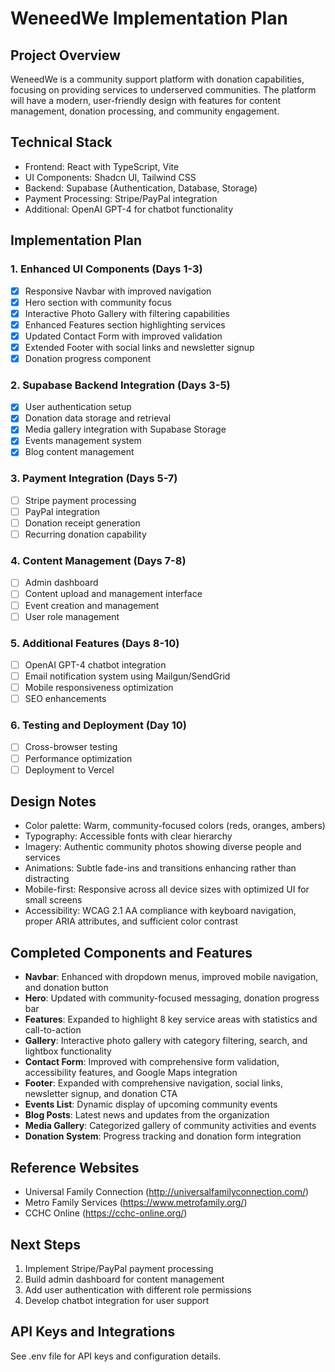 
# WeneedWe Implementation Plan

## Project Overview
WeneedWe is a community support platform with donation capabilities, focusing on providing services to underserved communities. The platform will have a modern, user-friendly design with features for content management, donation processing, and community engagement.

## Technical Stack
- Frontend: React with TypeScript, Vite
- UI Components: Shadcn UI, Tailwind CSS
- Backend: Supabase (Authentication, Database, Storage)
- Payment Processing: Stripe/PayPal integration
- Additional: OpenAI GPT-4 for chatbot functionality

## Implementation Plan

### 1. Enhanced UI Components (Days 1-3)
- [x] Responsive Navbar with improved navigation
- [x] Hero section with community focus
- [x] Interactive Photo Gallery with filtering capabilities
- [x] Enhanced Features section highlighting services
- [x] Updated Contact Form with improved validation
- [x] Extended Footer with social links and newsletter signup
- [x] Donation progress component

### 2. Supabase Backend Integration (Days 3-5)
- [x] User authentication setup
- [x] Donation data storage and retrieval
- [x] Media gallery integration with Supabase Storage
- [x] Events management system
- [x] Blog content management

### 3. Payment Integration (Days 5-7)
- [ ] Stripe payment processing
- [ ] PayPal integration
- [ ] Donation receipt generation
- [ ] Recurring donation capability

### 4. Content Management (Days 7-8)
- [ ] Admin dashboard
- [ ] Content upload and management interface
- [ ] Event creation and management
- [ ] User role management

### 5. Additional Features (Days 8-10)
- [ ] OpenAI GPT-4 chatbot integration
- [ ] Email notification system using Mailgun/SendGrid
- [ ] Mobile responsiveness optimization
- [ ] SEO enhancements

### 6. Testing and Deployment (Day 10)
- [ ] Cross-browser testing
- [ ] Performance optimization
- [ ] Deployment to Vercel

## Design Notes
- Color palette: Warm, community-focused colors (reds, oranges, ambers)
- Typography: Accessible fonts with clear hierarchy
- Imagery: Authentic community photos showing diverse people and services
- Animations: Subtle fade-ins and transitions enhancing rather than distracting
- Mobile-first: Responsive across all device sizes with optimized UI for small screens
- Accessibility: WCAG 2.1 AA compliance with keyboard navigation, proper ARIA attributes, and sufficient color contrast

## Completed Components and Features
- **Navbar**: Enhanced with dropdown menus, improved mobile navigation, and donation button
- **Hero**: Updated with community-focused messaging, donation progress bar
- **Features**: Expanded to highlight 8 key service areas with statistics and call-to-action
- **Gallery**: Interactive photo gallery with category filtering, search, and lightbox functionality
- **Contact Form**: Improved with comprehensive form validation, accessibility features, and Google Maps integration
- **Footer**: Expanded with comprehensive navigation, social links, newsletter signup, and donation CTA
- **Events List**: Dynamic display of upcoming community events
- **Blog Posts**: Latest news and updates from the organization
- **Media Gallery**: Categorized gallery of community activities and events
- **Donation System**: Progress tracking and donation form integration

## Reference Websites
- Universal Family Connection (http://universalfamilyconnection.com/)
- Metro Family Services (https://www.metrofamily.org/)
- CCHC Online (https://cchc-online.org/)

## Next Steps
1. Implement Stripe/PayPal payment processing
2. Build admin dashboard for content management
3. Add user authentication with different role permissions
4. Develop chatbot integration for user support

## API Keys and Integrations
See .env file for API keys and configuration details.
